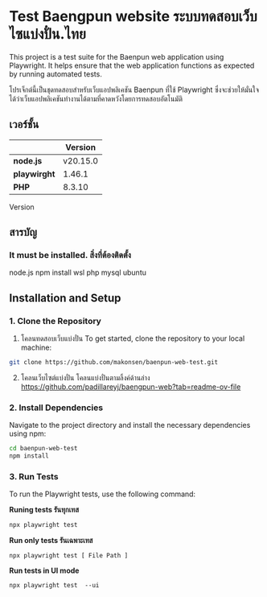 
# Test Baengpun website ระบบทดสอบเว็บไซแบ่งปั๋น.ไทย
This project is a test suite for the Baenpun web application using Playwright. It helps ensure that the web application functions as expected by running automated tests.

โปรเจ็กต์นี้เป็นชุดทดสอบสำหรับเว็บแอปพลิเคชัน Baenpun ที่ใช้ Playwright ซึ่งจะช่วยให้มั่นใจได้ว่าเว็บแอปพลิเคชันทำงานได้ตามที่คาดหวังโดยการทดสอบอัตโนมัติ

## เวอร์ชั้น
|  | Version  |
|--|--|
|**node.js**| v20.15.0 |
|**playwirght**|1.46.1|
|**PHP**| 8.3.10|
 
  Version 

## สารบัญ
### It must be installed. สิ่งที่ต้องติดตั้ง
node.js
npm install
wsl
php
mysql
ubuntu

## Installation and Setup

### 1. Clone the Repository

 1. โคลนทดสอบเว็บแบ่งปั๋น
To get started, clone the repository to your local machine:
```bash
git clone https://github.com/makonsen/baenpun-web-test.git
```

 2. โคลนเว็บไซต์แบ่งปั๋น
โคลนแบ่งปั๋นตามลิ้งค์ด้านล่าง
https://github.com/padillareyj/baengpun-web?tab=readme-ov-file

### 2. Install Dependencies
Navigate to the project directory and install the necessary dependencies using npm:
```bash
cd baenpun-web-test
npm install
```

### 3. Run Tests
To run the Playwright tests, use the following command:

**Runing tests รันทุกเทส**
```bash
npx playwright test 
```
**Run only tests รันเฉพาะเทส**

    npx playwright test [ File Path ]
    
  **Run tests in UI mode**

    npx playwright test  --ui
